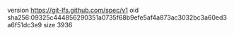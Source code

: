 version https://git-lfs.github.com/spec/v1
oid sha256:09325c444856290351a0735f68b9efe5af4a873ac3032bc3a60ed3a6f51dc3e9
size 3936
